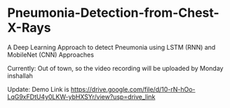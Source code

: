 # Pneumonia-Detection-from-Chest-X-Rays
A Deep Learning Approach to detect Pneumonia using LSTM (RNN) and MobileNet (CNN) Approaches

Currently: Out of town, so the video recording will be uploaded by Monday inshallah

Update: Demo Link is https://drive.google.com/file/d/10-rN-hOo-LqG9xFDtU4y0LKW-ybHXSYr/view?usp=drive_link

